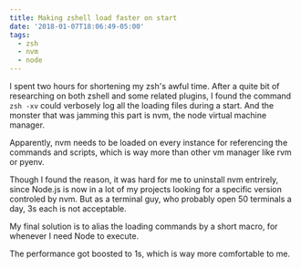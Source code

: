 ```yaml
---
title: Making zshell load faster on start
date: '2018-01-07T18:06:49-05:00'
tags:
  - zsh
  - nvm
  - node
---
```


I spent two hours for shortening my zsh's awful time. After a quite bit of researching on both zshell and some related plugins, I found the command `zsh -xv` could verbosely log all the loading files during a start. And the monster that was jamming this part is nvm, the node virtual machine manager.

Apparently, nvm needs to be loaded on every instance for referencing the commands and scripts, which is way more than other vm manager like rvm or pyenv.

Though I found the reason, it was hard for me to uninstall nvm entrirely, since Node.js is now in a lot of my projects looking for a specific version controled by nvm. But as a terminal guy, who probably open 50 terminals a day, 3s each is not acceptable.

My final solution is to alias the loading commands by a short macro, for whenever I need Node to execute.

The performance got boosted to 1s, which is way more comfortable to me.
